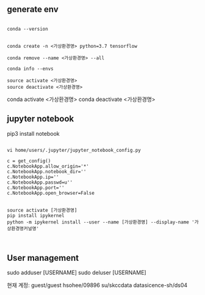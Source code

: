## generate env
<pre><code>
conda --version


conda create -n <가상환경명> python=3.7 tensorflow

conda remove --name <가상환경명> --all

conda info --envs

source activate <가상환경명>
source deactivate <가상환경명>
</pre></code>

conda activate <가상환경명>
conda deactivate <가상환경명>

## jupyter notebook

pip3 install notebook

<pre><code>
vi home/users/.jupyter/jupyter_notebook_config.py

c = get_config()
c.NotebookApp.allow_origin='*'
c.NotebookApp.notebook_dir=''
c.NotebookApp.ip=''
c.NotebookApp.passwd=u''
c.NotebookApp.port=''
c.NotebookApp.open_browser=False
</pre></code>


<pre><code>
source activate [가상환경명]
pip install ipykernel
python -m ipykernel install --user --name [가상환경명] --display-name '가상환경명커널명'


</pre></code>


## User management

sudo adduser [USERNAME]
sudo deluser [USERNAME]


현재 계정:
guest/guest
hsohee/09896
su/skccdata
datasicence-sh/ds04

